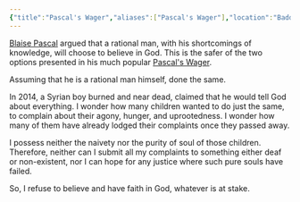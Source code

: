 ```yaml
---
{"title":"Pascal's Wager","aliases":["Pascal's Wager"],"location":"Badda, Dhaka","tags":["religion","War"],"created":"2024-09-29T11:08:57+06:00","updated":"2024-09-29T11:33:59+06:00","dg-publish":true,"dg-note-icon":3,"dg-path":"Musings/Pascals Wager.md","permalink":"/musings/pascals-wager/","dgPassFrontmatter":true,"noteIcon":3}
---
```


[Blaise Pascal](https://en.wikipedia.org/wiki/Blaise_Pascal) argued that a rational man, with his shortcomings of knowledge, will choose to believe in God. This is the safer of the two options presented in his much popular [Pascal's Wager](https://en.wikipedia.org/wiki/Pascal%27s_wager).

Assuming that he is a rational man himself, done the same.

In 2014, a Syrian boy burned and near dead, claimed that he would tell God about everything. I wonder how many children wanted to do just the same, to complain about their agony, hunger, and uprootedness. I wonder how many of them have already lodged their complaints once they passed away.

I possess neither the naivety nor the purity of soul of those children. Therefore, neither can I submit all my complaints to something either deaf or non-existent, nor I can hope for any justice where such pure souls have failed.

So, I refuse to believe and have faith in God, whatever is at stake.